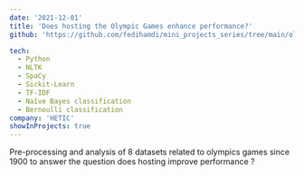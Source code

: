 ```yaml
---
date: '2021-12-01'
title: 'Does hosting the Olympic Games enhance performance?'
github: 'https://github.com/fedihamdi/mini_projects_series/tree/main/olympics_project'

tech:
  - Python
  - NLTK
  - SpaCy
  - Sickit-Learn
  - TF-IDF
  - Naîve Bayes classification
  - Bernoulli classification
company: 'HETIC'
showInProjects: true
---
```


Pre-processing and analysis of 8 datasets related to olympics games since 1900 to answer the question does hosting improve performance ?
